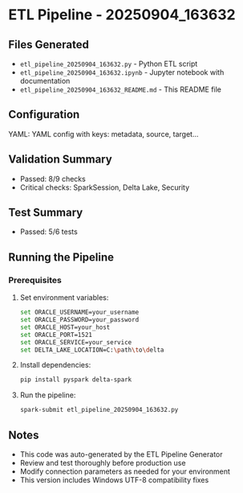 # ETL Pipeline - 20250904_163632

## Files Generated
- `etl_pipeline_20250904_163632.py` - Python ETL script
- `etl_pipeline_20250904_163632.ipynb` - Jupyter notebook with documentation
- `etl_pipeline_20250904_163632_README.md` - This README file

## Configuration
YAML: YAML config with keys: metadata, source, target...

## Validation Summary
- Passed: 8/9 checks
- Critical checks: SparkSession, Delta Lake, Security

## Test Summary
- Passed: 5/6 tests

## Running the Pipeline

### Prerequisites
1. Set environment variables:
   ```bash
   set ORACLE_USERNAME=your_username
   set ORACLE_PASSWORD=your_password
   set ORACLE_HOST=your_host
   set ORACLE_PORT=1521
   set ORACLE_SERVICE=your_service
   set DELTA_LAKE_LOCATION=C:\path\to\delta
   ```

2. Install dependencies:
   ```bash
   pip install pyspark delta-spark
   ```

3. Run the pipeline:
   ```bash
   spark-submit etl_pipeline_20250904_163632.py
   ```

## Notes
- This code was auto-generated by the ETL Pipeline Generator
- Review and test thoroughly before production use
- Modify connection parameters as needed for your environment
- This version includes Windows UTF-8 compatibility fixes
